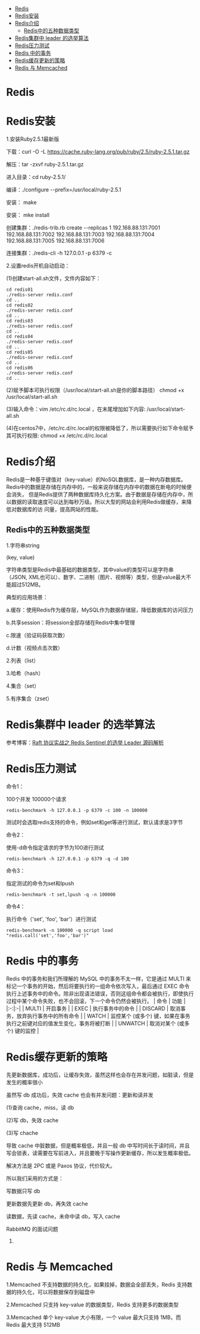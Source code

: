 <!-- MarkdownTOC -->

- [Redis](#redis)
- [Redis安装](#redis安装)
- [Redis介绍](#redis介绍)
    + [Redis中的五种数据类型](#redis中的五种数据类型)
- [Redis集群中 leader 的选举算法](#redis集群中-leader-的选举算法)
- [Redis压力测试](#redis压力测试)
- [Redis 中的事务](#redis-中的事务)
- [Redis缓存更新的策略](#redis缓存更新的策略)
- [Redis 与 Memcached](#redis-与-memcached)

<!-- /MarkdownTOC -->

# Redis

# Redis安装

1.安装Ruby2.5.1最新版

下载：curl -O -L https://cache.ruby-lang.org/pub/ruby/2.5/ruby-2.5.1.tar.gz

解压：tar -zxvf ruby-2.5.1.tar.gz

进入目录：cd ruby-2.5.1/

编译：./configure --prefix=/usr/local/ruby-2.5.1

安装： make

安装： mke install

创建集群：./redis-trib.rb create --replicas 1 192.168.88.131:7001 192.168.88.131:7002 192.168.88.131:7003 192.168.88.131:7004 192.168.88.131:7005  192.168.88.131:7006

连接集群：./redis-cli -h 127.0.0.1 -p 6379 -c


2.设置redis开机自动启动：

(1)创建start-all.sh文件，文件内容如下：

```
cd redis01
./redis-server redis.conf
cd ..
cd redis02
./redis-server redis.conf
cd ..
cd redis03
./redis-server redis.conf
cd ..
cd redis04
./redis-server redis.conf
cd ..
cd redis05
./redis-server redis.conf
cd ..
cd redis06
./redis-server redis.conf
cd ..
```
(2)赋予脚本可执行权限（/usr/local/start-all.sh是你的脚本路径）
chmod +x /usr/local/start-all.sh

(3)输入命令：vim /etc/rc.d/rc.local ，在末尾增加如下内容: /usr/local/start-all.sh

(4)在centos7中，/etc/rc.d/rc.local的权限被降低了，所以需要执行如下命令赋予其可执行权限: chmod +x /etc/rc.d/rc.local

# Redis介绍

Redis是一种基于键值对（key-value）的NoSQL数据库，是一种内存数据库。Redis中的数据是存储在内存中的，一般来说存储在内存中的数据在断电的时候便会消失，
但是Redis提供了两种数据库持久化方案。由于数据是存储在内存中，所以数据的读取速度可以达到每秒万级。所以大型的网站会利用Redis做缓存，来降低对数据库的访
问量，提高网站的性能。

## Redis中的五种数据类型

1.字符串string

(key, value)

字符串类型是Redis中最基础的数据类型，其中value的类型可以是字符串（JSON, XML也可以）、数字、二进制（图片、视频等）类型，但是value最大不能超过512MB。

典型的应用场景：

a.缓存：使用Redis作为缓存层，MySQL作为数据存储层，降低数据库的访问压力

b.共享session：将session全部存储在Redis中集中管理

c.限速（验证码获取次数）

d.计数（视频点击次数）

2.列表（list）

3.哈希（hash）

4.集合（set）

5.有序集合（zset）

# Redis集群中 leader 的选举算法

参考博客：[Raft 协议实战之 Redis Sentinel 的选举 Leader 源码解析](http://weizijun.cn/2015/04/30/Raft%E5%8D%8F%E8%AE%AE%E5%AE%9E%E6%88%98%E4%B9%8BRedis%20Sentinel%E7%9A%84%E9%80%89%E4%B8%BELeader%E6%BA%90%E7%A0%81%E8%A7%A3%E6%9E%90/)

# Redis压力测试

命令1：

100个并发 100000个请求

```
redis-benchmark -h 127.0.0.1 -p 6379 -c 100 -n 100000
```
测试时会选取redis支持的命令，例如set和get等进行测试，默认请求是3字节

命令2：

使用-d命令指定请求的字节为100进行测试

```
redis-benchmark -h 127.0.0.1 -p 6379 -q -d 100
```

命令3：

指定测试的命令为set和lpush

```
redis-benchmark -t set,lpush -q -n 100000
```
命令4：

执行命令（'set', 'foo', 'bar'）进行测试

```
redis-benchmark -n 100000 -q script load "redis.call('set','foo','bar')"
```

# Redis 中的事务

Redis 中的事务和我们所理解的 MySQL 中的事务不太一样，它是通过 MULTI 来标记一个事务的开始，然后将要执行的一组命令依次写入，最后通过 EXEC 命令执行上述事务中的命令。除非出现语法错误，否则这组命令都会被执行，即使执行过程中某个命令失败，也不会回滚，下一个命令仍然会被执行。
| 命令 | 功能 |
|:-:|:-|
| MULTI | 开启事务 |
| EXEC | 执行事务中的命令 |
| DISCARD | 取消事务，放弃执行事务中的所有命令 |
| WATCH | 监控某个 (或多个) 键，如果在事务执行之前键对应的值发生变化，事务将被打断 |
| UNWATCH | 取消对某个 (或多个) 键的监控 |

# Redis缓存更新的策略

先更新数据库，成功后，让缓存失效，虽然这样也会存在并发问题，如脏读，但是发生的概率很小

虽然写 db 成功后，失效 cache 也会有并发问题：更新和读并发 

(1)查询 cache，miss，读 db

(2)写 db，失效 cache

(3)写 chache

导致 cache 中脏数据，但是概率极低，并且一般 db 中写时间长于读时间，并且写会锁表，读需要在写前进入，并且要晚于写操作更新缓存，所以发生概率极低。

解决方法是 2PC 或是 Paxos 协议，代价较大。

所以我们采用的方式是：

写数据只写 db

更新数据先更新 db，再失效 cache

读数据，先读 cache，未命中读 db，写入 cache

RabbitMQ 的面试问题

1.


# Redis 与 Memcached

1.Memcached 不支持数据的持久化，如果挂掉，数据会全部丢失，Redis 支持数据的持久化，可以将数据保存到磁盘中

2.Memcached 只支持 key-value 的数据类型，Redis 支持更多的数据类型

3.Memcached 单个 key-value 大小有限，一个 value 最大只支持 1MB，而 Redis 最大支持 512MB 
